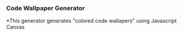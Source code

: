 ### Code Wallpaper Generator

*This generator generates "colored code wallapers" using Javascript Canvas

